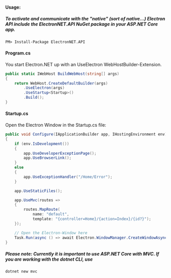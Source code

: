 
#### Usage:

##### To activate and communicate with the "native" (sort of native...) Electron API include the ElectronNET.API NuGet package in your ASP.NET Core app.

```PM
PM> Install-Package ElectronNET.API
```
#### Program.cs

You start Electron.NET up with an UseElectron WebHostBuilder-Extension.

```cs
public static IWebHost BuildWebHost(string[] args)
{
    return WebHost.CreateDefaultBuilder(args)
        .UseElectron(args)
        .UseStartup<Startup>()
        .Build();
}
```

#### Startup.cs

Open the Electron Window in the Startup.cs file:
```cs
public void Configure(IApplicationBuilder app, IHostingEnvironment env)
{
    if (env.IsDevelopment())
    {
        app.UseDeveloperExceptionPage();
        app.UseBrowserLink();
    }
    else
    {
        app.UseExceptionHandler("/Home/Error");
    }

    app.UseStaticFiles();

    app.UseMvc(routes =>
    {
        routes.MapRoute(
            name: "default",
            template: "{controller=Home}/{action=Index}/{id?}");
    });

    // Open the Electron-Window here
    Task.Run(async () => await Electron.WindowManager.CreateWindowAsync());
}
```
##### Please note: Currently it is important to use ASP.NET Core with MVC. If you are working with the dotnet CLI, use

```dotnet
dotnet new mvc

```

